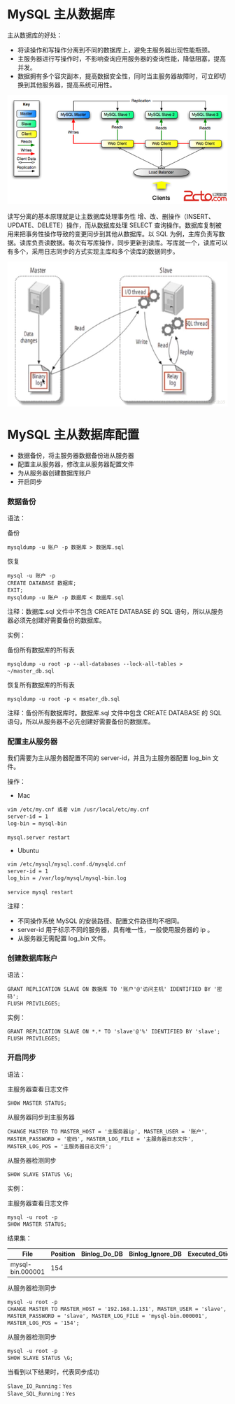# MySQL 主从数据库

主从数据库的好处：

* 将读操作和写操作分离到不同的数据库上，避免主服务器出现性能瓶颈。
* 主服务器进行写操作时，不影响查询应用服务器的查询性能，降低阻塞，提高并发。
* 数据拥有多个容灾副本，提高数据安全性，同时当主服务器故障时，可立即切换到其他服务器，提高系统可用性。

![330611-20160919201527793-289195387](./img/330611-20160919201527793-289195387.png)

读写分离的基本原理就是让主数据库处理事务性 增、改、删操作（INSERT、UPDATE、DELETE）操作，而从数据库处理 SELECT 查询操作。数据库复制被用来把事务性操作导致的变更同步到其他从数据库。以 SQL 为例，主库负责写数据。读库负责读数据。每次有写库操作，同步更新到读库。写库就一个，读库可以有多个，采用日志同步的方式实现主库和多个读库的数据同步。

![20171206193405731.jpg](./img/20171206193405731.jpg)

# MySQL 主从数据库配置

* 数据备份，将主服务器数据备份进从服务器
* 配置主从服务器，修改主从服务器配置文件
* 为从服务器创建数据库账户 
* 开启同步

### 数据备份

语法：

备份

```
mysqldump -u 账户 -p 数据库 > 数据库.sql
```

恢复

```
mysql -u 账户 -p 
CREATE DATABASE 数据库;
EXIT;
mysqldump -u 账户 -p 数据库 < 数据库.sql
```

注释：数据库.sql 文件中不包含 CREATE DATABASE 的 SQL 语句，所以从服务器必须先创建好需要备份的数据库。

实例：

备份所有数据库的所有表

```
mysqldump -u root -p --all-databases --lock-all-tables > ~/master_db.sql
```

恢复所有数据库的所有表

```
mysqldump -u root -p < msater_db.sql
```

注释：备份所有数据库时。数据库.sql 文件中包含 CREATE DATABASE 的 SQL 语句，所以从服务器不必先创建好需要备份的数据库。

### 配置主从服务器

我们需要为主从服务器配置不同的 server-id，并且为主服务器配置 log_bin 文件。

操作：

* Mac

```
vim /etc/my.cnf 或者 vim /usr/local/etc/my.cnf
server-id = 1
log-bin = mysql-bin

mysql.server restart
```

* Ubuntu

```
vim /etc/mysql/mysql.conf.d/mysqld.cnf
server-id = 1
log_bin = /var/log/mysql/mysql-bin.log

service mysql restart
```

注释：

* 不同操作系统 MySQL 的安装路径、配置文件路径均不相同。
* server-id 用于标示不同的服务器，具有唯一性，一般使用服务器的 ip 。
* 从服务器无需配置 log_bin 文件。

### 创建数据库账户

语法：

```
GRANT REPLICATION SLAVE ON 数据库 TO '账户'@'访问主机' IDENTIFIED BY '密码';
FLUSH PRIVILEGES;
```

实例：

```
GRANT REPLICATION SLAVE ON *.* TO 'slave'@'%' IDENTIFIED BY 'slave';
FLUSH PRIVILEGES;
```

### 开启同步

语法：

主服务器查看日志文件

```
SHOW MASTER STATUS;
```

从服务器同步到主服务器

```
CHANGE MASTER TO MASTER_HOST = '主服务器ip', MASTER_USER = '账户', MASTER_PASSWORD = '密码', MASTER_LOG_FILE = '主服务器日志文件', MASTER_LOG_POS = '主服务器日志文件';
```

从服务器检测同步

```
SHOW SLAVE STATUS \G;
```

实例：

主服务器查看日志文件

```
mysql -u root -p
SHOW MASTER STATUS;
```

结果集：

| File             | Position | Binlog_Do_DB | Binlog_Ignore_DB | Executed_Gtid_Set |
|------------------|----------|--------------|------------------|-------------------|
| mysql-bin.000001 |      154 |              |                  |                   |

从服务器检测同步

```
mysql -u root -p 
CHANGE MASTER TO MASTER_HOST = '192.168.1.131', MASTER_USER = 'slave', MASTER_PASSWORD = 'slave', MASTER_LOG_FILE = 'mysql-bin.000001', MASTER_LOG_POS = '154';
```

从服务器检测同步

```
mysql -u root -p 
SHOW SLAVE STATUS \G;
```

当看到以下结果时，代表同步成功

```
Slave_IO_Running：Yes
Slave_SQL_Running：Yes
```
